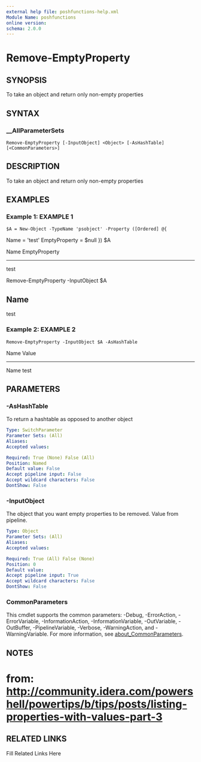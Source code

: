 ```yaml
---
external help file: poshfunctions-help.xml
Module Name: poshfunctions
online version: 
schema: 2.0.0
---
```


# Remove-EmptyProperty

## SYNOPSIS

To take an object and return only non-empty properties

## SYNTAX

### __AllParameterSets

```
Remove-EmptyProperty [-InputObject] <Object> [-AsHashTable] [<CommonParameters>]
```

## DESCRIPTION

To take an object and return only non-empty properties


## EXAMPLES

### Example 1: EXAMPLE 1

```
$A = New-Object -TypeName 'psobject' -Property ([Ordered] @{
```

Name          = 'test'
EmptyProperty = $null
})
$A

Name EmptyProperty
---- -------------
test

Remove-EmptyProperty -InputObject $A

Name
----
test





### Example 2: EXAMPLE 2

```
Remove-EmptyProperty -InputObject $A -AsHashTable
```

Name                           Value
----                           -----
Name                           test






## PARAMETERS

### -AsHashTable

To return a hashtable as opposed to another object

```yaml
Type: SwitchParameter
Parameter Sets: (All)
Aliases: 
Accepted values: 

Required: True (None) False (All)
Position: Named
Default value: False
Accept pipeline input: False
Accept wildcard characters: False
DontShow: False
```

### -InputObject

The object that you want empty properties to be removed.
Value from pipeline.

```yaml
Type: Object
Parameter Sets: (All)
Aliases: 
Accepted values: 

Required: True (All) False (None)
Position: 0
Default value: 
Accept pipeline input: True
Accept wildcard characters: False
DontShow: False
```


### CommonParameters

This cmdlet supports the common parameters: -Debug, -ErrorAction, -ErrorVariable, -InformationAction, -InformationVariable, -OutVariable, -OutBuffer, -PipelineVariable, -Verbose, -WarningAction, and -WarningVariable. For more information, see [about_CommonParameters](http://go.microsoft.com/fwlink/?LinkID=113216).

## NOTES

# from: http://community.idera.com/powershell/powertips/b/tips/posts/listing-properties-with-values-part-3


## RELATED LINKS

Fill Related Links Here


